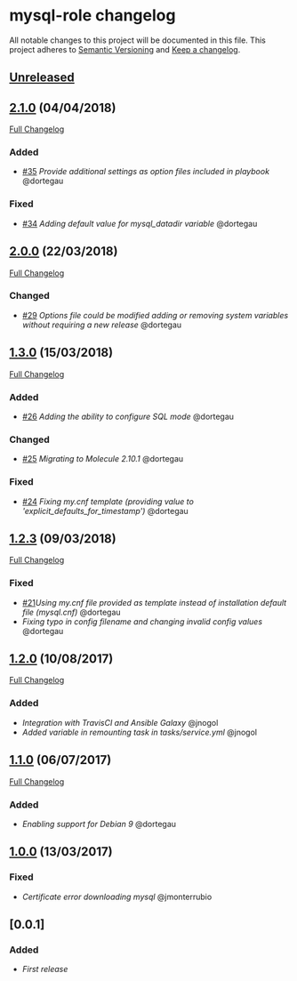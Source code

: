 # mysql-role changelog

All notable changes to this project will be documented in this file.
This project adheres to [Semantic Versioning](http://semver.org/) and [Keep a changelog](https://github.com/olivierlacan/keep-a-changelog).

## [Unreleased](https://github.com/idealista-tech/mysql-role/tree/develop)

## [2.1.0](https://github.com/idealista-tech/mysql-role/tree/2.1.0) (04/04/2018)
[Full Changelog](https://github.com/idealista/mysql-role/compare/2.1.0...2.0.0)
### Added
- [#35](https://github.com/idealista/mysql-role/issues/35) *Provide additional settings as option files included in playbook* @dortegau

### Fixed
- [#34](https://github.com/idealista/mysql-role/issues/34) *Adding default value for mysql_datadir variable* @dortegau

## [2.0.0](https://github.com/idealista-tech/mysql-role/tree/2.0.0) (22/03/2018)
[Full Changelog](https://github.com/idealista/mysql-role/compare/2.0.0...1.3.0)
### Changed
- [#29](https://github.com/idealista/mysql-role/issues/29) *Options file could be modified adding or removing system variables without requiring a new release* @dortegau

## [1.3.0](https://github.com/idealista-tech/mysql-role/tree/1.3.0) (15/03/2018)
[Full Changelog](https://github.com/idealista/mysql-role/compare/1.3.0...1.2.3)
### Added
- [#26](https://github.com/idealista/mysql-role/issues/26) *Adding the ability to configure SQL mode* @dortegau

### Changed
- [#25](https://github.com/idealista/mysql-role/issues/25) *Migrating to Molecule 2.10.1* @dortegau

### Fixed
- [#24](https://github.com/idealista/mysql-role/issues/24) *Fixing my.cnf template (providing value to 'explicit_defaults_for_timestamp')* @dortegau

## [1.2.3](https://github.com/idealista-tech/mysql-role/tree/1.2.3) (09/03/2018)
[Full Changelog](https://github.com/idealista/mysql-role/compare/1.2.3...1.2.0)
### Fixed
- [#21](https://github.com/idealista/mysql-role/issues/21)*Using my.cnf file provided as template instead of installation default file (mysql.cnf)* @dortegau
- *Fixing typo in config filename and changing invalid config values* @dortegau

## [1.2.0](https://github.com/idealista-tech/mysql-role/tree/1.2.0) (10/08/2017)
[Full Changelog](https://github.com/idealista/mysql-role/compare/1.2.0...1.1.0)
### Added
- *Integration with TravisCI and Ansible Galaxy* @jnogol
- *Added variable in remounting task in tasks/service.yml* @jnogol

## [1.1.0](https://github.com/idealista-tech/mysql-role/tree/1.1.0) (06/07/2017)
[Full Changelog](https://github.com/idealista/mysql-role/compare/1.1.0...1.0.0)
### Added
- *Enabling support for Debian 9* @dortegau

## [1.0.0](https://github.com/idealista-tech/mysql-role/tree/1.0.0) (13/03/2017)
### Fixed
- *Certificate error downloading mysql* @jmonterrubio

## [0.0.1]
### Added
- *First release*
